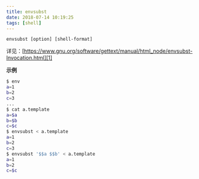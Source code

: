 ```yaml
---
title: envsubst
date: 2018-07-14 10:19:25
tags: [shell]
---
```


```
envsubst [option] [shell-format]
```

详见：[https://www.gnu.org/software/gettext/manual/html_node/envsubst-Invocation.html][1]

**示例**

```bash
$ env
a=1
b=2
c=3
...
$ cat a.template
a=$a
b=$b
c=$c
$ envsubst < a.template
a=1
b=2
c=3
$ envsubst '$$a $$b' < a.template
a=1
b=2
c=$c
```

[1]: https://www.gnu.org/software/gettext/manual/html_node/envsubst-Invocation.html
